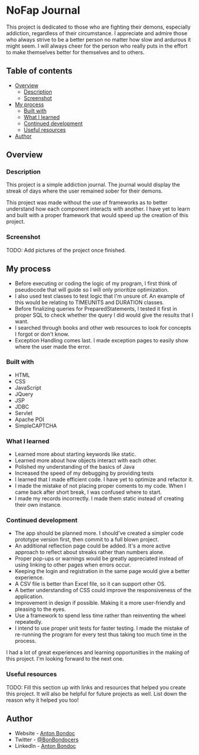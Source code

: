 # NoFap Journal

This project is dedicated to those who are fighting their demons, especially addiction, regardless of their circumstance. I appreciate and admire those who always strive to be a better person no matter how slow and ardurous it might seem. I will always cheer for the person who really puts in the effort to make themselves better for themselves and to others. 

## Table of contents

- [Overview](#overview)
  - [Description](#description)
  - [Screenshot](#screenshot)
- [My process](#my-process)
  - [Built with](#built-with)
  - [What I learned](#what-i-learned)
  - [Continued development](#continued-development)
  - [Useful resources](#useful-resources)
- [Author](#author)

## Overview

### Description

This project is a simple addiction journal. The journal would display the streak of days where the user remained sober for their demons.

This project was made without the use of frameworks as to better understand how each component interacts with another. I have yet to learn and built with a proper framework that would speed up the creation of this project.

### Screenshot

TODO: Add pictures of the project once finished.
## My process
- Before executing or coding the logic of my program, I first think of pseudocode that will guide so I will only prioritize optimization.
- I also used test classes to test logic that I'm unsure of. An example of this would be relating to TIMEUNITS and DURATION classes.
- Before finalizing queries for PreparedStatements, I tested it first in proper SQL to check whether the query I did would give the results that I want.
- I searched through books and other web resources to look for concepts I forgot or don't know.
- Exception Handling comes last. I made exception pages to easily show where the user made the error.


### Built with

- HTML
- CSS
- JavaScript
- JQuery
- JSP
- JDBC
- Servlet
- Apache POI
- SimpleCAPTCHA

### What I learned

- Learned more about starting keywords like static.
- Learned more about how objects interact with each other.
- Polished my understanding of the basics of Java
- Increased the speed of my debugging by providing tests
- I learned that I made efficient code. I have yet to optimize and refactor it.
- I made the mistake of not placing proper coments to my code. When I came back after short break, I was confused where to start.
- I made my records incorrectly. I made them static instead of creating their own instance.

### Continued development

- The app should be planned more. I should've created a simpler code prototype version first, then commit to a full blown project.
- An additional reflection page could be added. It's a more active approach to reflect about streaks rather than numbers alone.
- Proper pop-ups or warnings would be greatly appreciated instead of using linking to other pages when errors occur.
- Keeping the login and registration in the same page would give a better experience.
- A CSV file is better than Excel file, so it can support other OS.
- A better understanding of CSS could improve the responsiveness of the application.
- Improvement in design if possible. Making it a more user-friendly and pleasing to the eyes.
- Use a framework to spend less time rather than reinventing the wheel repeatedly. 
- I intend to use proper unit tests for faster testing. I made the mistake of re-running the program for every test thus taking too much time in the process.

I had a lot of great experiences and learning opportunities in the making of this project. I'm looking forward to the next one.

### Useful resources

TODO: Fill this section up with links and resources that helped you create this project. It will also be helpful for future projects as well. List down the reason why it helped you too!

## Author

- Website - [Anton Bondoc](https://antonbondoc.wordpress.com/)
- Twitter - [@BonBondocers](https://twitter.com/bonbondocers)
- LinkedIn - [Anton Bondoc](https://www.linkedin.com/in/anton-bondoc-7231a71b5/)
